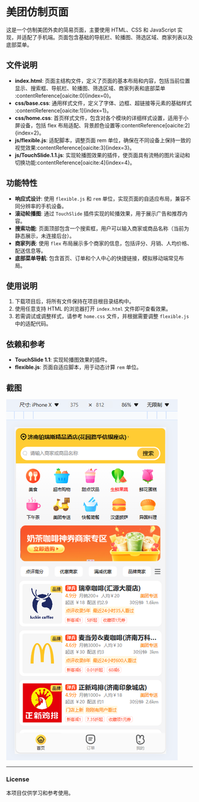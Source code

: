 # 美团仿制页面

这是一个仿制美团外卖的简易页面，主要使用 HTML、CSS 和 JavaScript 实现，并适配了手机端。页面包含基础的导航栏、轮播图、筛选区域、商家列表以及底部菜单。

## 文件说明

- **index.html**: 页面主结构文件，定义了页面的基本布局和内容，包括当前位置显示、搜索框、导航栏、轮播图、筛选区域、商家列表和底部菜单&#8203;:contentReference[oaicite:0]{index=0}。
- **css/base.css**: 通用样式文件，定义了字体、边框、超链接等元素的基础样式&#8203;:contentReference[oaicite:1]{index=1}。
- **css/home.css**: 首页样式文件，包含对各个模块的详细样式设置，适用于小屏设备，包括 flex 布局适配、背景颜色设置等&#8203;:contentReference[oaicite:2]{index=2}。
- **js/flexible.js**: 适配脚本，调整页面 rem 单位，确保在不同设备上保持一致的视觉效果&#8203;:contentReference[oaicite:3]{index=3}。
- **js/TouchSlide.1.1.js**: 实现轮播图效果的插件，使页面具有流畅的图片滚动和切换功能&#8203;:contentReference[oaicite:4]{index=4}。

## 功能特性

- **响应式设计**: 使用 `flexible.js` 和 `rem` 单位，实现页面的自适应布局，兼容不同分辨率的手机设备。
- **滚动轮播图**: 通过 `TouchSlide` 插件实现的轮播效果，用于展示广告和推荐内容。
- **搜索功能**: 页面顶部包含一个搜索框，用户可以输入商家或商品名称（当前为静态展示，未连接后台）。
- **商家列表**: 使用 `flex` 布局展示多个商家的信息，包括评分、月销、人均价格、配送信息等。
- **底部菜单导航**: 包含首页、订单和个人中心的快捷链接，模拟移动端常见布局。

## 使用说明

1. 下载项目后，将所有文件保持在项目根目录结构中。
2. 使用任意支持 HTML 的浏览器打开 `index.html` 文件即可查看效果。
3. 若需调试或调整样式，请参考 `home.css` 文件，并根据需要调整 `flexible.js` 中的适配代码。

## 依赖和参考

- **TouchSlide 1.1**: 实现轮播图效果的插件。
- **flexible.js**: 页面自适应脚本，用于动态计算 `rem` 单位。
  
## 截图

![首页截图](./prePic/项目预览图.png)

---

### License
本项目仅供学习和参考使用。
